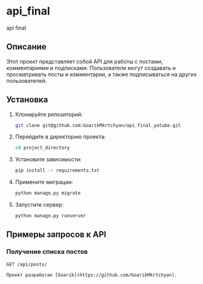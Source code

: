# api_final
api final

## Описание
Этот проект представляет собой API для работы с постами, комментариями и подписками. Пользователи могут создавать и просматривать посты и комментарии, а также подписываться на других пользователей.

## Установка
1. Клонируйте репозиторий:
    ```sh
    git clone git@github.com:GoarikMkrtchyan/api_final_yatube.git
    ```
2. Перейдите в директорию проекта:
    ```sh
    cd project_directory
    ```
3. Установите зависимости:
    ```sh
    pip install -r requirements.txt
    ```
4. Примените миграции:
    ```sh
    python manage.py migrate
    ```
5. Запустите сервер:
    ```sh
    python manage.py runserver
    ```

## Примеры запросов к API

### Получение списка постов

```http
GET /api/posts/

Проект разработан [Goarik](https://github.com/GoarikMkrtchyan).